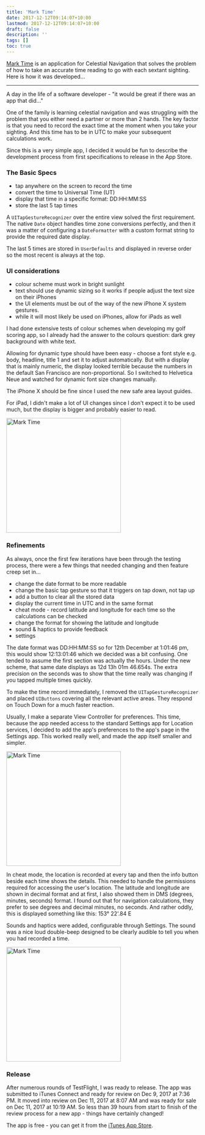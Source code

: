 ```yaml
---
title: 'Mark Time'
date: 2017-12-12T09:14:07+10:00
lastmod: 2017-12-12T09:14:07+10:00
draft: false
description: ''
tags: []
toc: true
---
```


<style>img {width: 300px; } </style>

[Mark Time][1] is an application for Celestial Navigation that solves the
problem of how to take an accurate time reading to go with each sextant
sighting. Here is how it was developed...

<!--more-->

---

A day in the life of a software developer - "it would be great if there was an
app that did..."

One of the family is learning celestial navigation and was struggling with the
problem that you either need a partner or more than 2 hands. The key factor is
that you need to record the exact time at the moment when you take your
sighting. And this time has to be in UTC to make your subsequent calculations
work.

Since this is a very simple app, I decided it would be fun to describe the
development process from first specifications to release in the App Store.

### The Basic Specs

- tap anywhere on the screen to record the time
- convert the time to Universal Time (UT)
- display that time in a specific format: DD:HH:MM:SS
- store the last 5 tap times

A `UITapGestureRecognizer` over the entire view solved the first requirement.
The native `Date` object handles time zone conversions perfectly, and then it
was a matter of configuring a `DateFormatter` with a custom format string to
provide the required date display.

The last 5 times are stored in `UserDefaults` and displayed in reverse order so
the most recent is always at the top.

### UI considerations

- colour scheme must work in bright sunlight
- text should use dynamic sizing so it works if people adjust the text size on
  their iPhones
- the UI elements must be out of the way of the new iPhone X system gestures.
- while it will most likely be used on iPhones, allow for iPads as well

I had done extensive tests of colour schemes when developing my golf scoring app,
so I already had the answer to the colours question: dark grey
background with white text.

Allowing for dynamic type should have been easy - choose a font style e.g. body,
headline, title 1 and set it to adjust automatically. But with a display that is
mainly numeric, the display looked terrible because the numbers in the default
San Francisco are non-proportional. So I switched to Helvetica Neue and watched
for dynamic font size changes manually.

The iPhone X should be fine since I used the new safe area layout guides.

For iPad, I didn't make a lot of UI changes since I don't expect it to be used
much, but the display is bigger and probably easier to read.

![Mark Time][2]

### Refinements

As always, once the first few iterations have been through the testing process,
there were a few things that needed changing and then feature creep set in...

- change the date format to be more readable
- change the basic tap gesture so that it triggers on tap down, not tap up
- add a button to clear all the stored data
- display the current time in UTC and in the same format
- cheat mode - record latitude and longitude for each time so the calculations
  can be checked
- change the format for showing the latitude and longitude
- sound & haptics to provide feedback
- settings

The date format was DD:HH:MM:SS so for 12th December at 1:01:46 pm, this would
show 12:13:01:46 which we decided was a bit confusing. One tended to assume the
first section was actually the hours. Under the new scheme, that same date
displays as 12d 13h 01m 46.654s. The extra precision on the seconds was to show
that the time really was changing if you tapped multiple times quickly.

To make the time record immediately, I removed the `UITapGestureRecognizer` and
placed `UIButtons` covering all the relevant active areas. They respond on Touch
Down for a much faster reaction.

Usually, I make a separate View Controller for preferences. This time, because
the app needed access to the standard Settings app for Location services, I
decided to add the app's preferences to the app's page in the Settings app. This
worked really well, and made the app itself smaller and simpler.

![Mark Time][4]

In cheat mode, the location is recorded at every tap and then the info button
beside each time shows the details. This needed to handle the permissions
required for accessing the user's location. The latitude and longitude are shown
in decimal format and at first, I also showed them in DMS (degrees, minutes,
seconds) format. I found out that for navigation calculations, they prefer to
see degrees and decimal minutes, no seconds. And rather oddly, this is displayed
something like this: 153° 22'.84 E

Sounds and haptics were added, configurable through Settings. The sound was a
nice loud double-beep designed to be clearly audible to tell you when you had
recorded a time.

![Mark Time][3]

### Release

After numerous rounds of TestFlight, I was ready to release. The app was
submitted to iTunes Connect and ready for review on Dec 9, 2017 at 7:36 PM. It
moved into review on Dec 11, 2017 at 8:07 AM and was ready for sale on Dec 11,
2017 at 10:19 AM. So less than 39 hours from start to finish of the review
process for a new app - things have certainly changed!

The app is free - you can get it from the [iTunes App Store][1].

[1]: https://itunes.apple.com/us/app/mark-time/id1305580742?mt=8
[2]: /images/2017/MarkTime1.png
[3]: /images/2017/MarkTime2.png
[4]: /images/2017/MarkTime3.png
[5]: /19th-hole/
